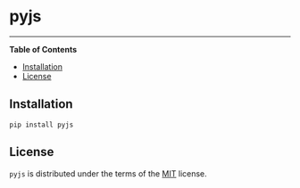 # pyjs

---

**Table of Contents**

- [Installation](#installation)
- [License](#license)

## Installation

```console
pip install pyjs
```

## License

`pyjs` is distributed under the terms of the [MIT](https://spdx.org/licenses/MIT.html) license.

